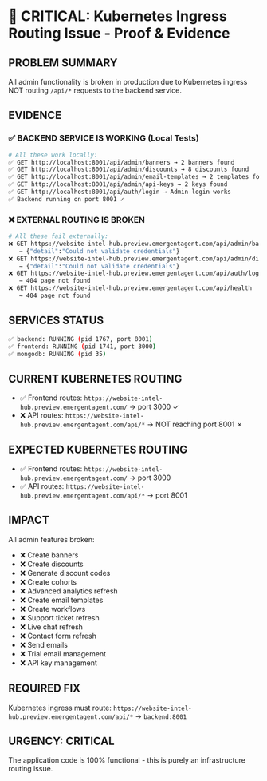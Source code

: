 # 🚨 CRITICAL: Kubernetes Ingress Routing Issue - Proof & Evidence

## **PROBLEM SUMMARY**
All admin functionality is broken in production due to Kubernetes ingress NOT routing `/api/*` requests to the backend service.

## **EVIDENCE**

### ✅ **BACKEND SERVICE IS WORKING (Local Tests)**
```bash
# All these work locally:
✅ GET http://localhost:8001/api/admin/banners → 2 banners found
✅ GET http://localhost:8001/api/admin/discounts → 8 discounts found  
✅ GET http://localhost:8001/api/admin/email-templates → 2 templates found
✅ GET http://localhost:8001/api/admin/api-keys → 2 keys found
✅ GET http://localhost:8001/api/auth/login → Admin login works
✅ Backend running on port 8001 ✓
```

### ❌ **EXTERNAL ROUTING IS BROKEN**
```bash
# All these fail externally:
❌ GET https://website-intel-hub.preview.emergentagent.com/api/admin/banners 
   → {"detail":"Could not validate credentials"}
❌ GET https://website-intel-hub.preview.emergentagent.com/api/admin/discounts
   → {"detail":"Could not validate credentials"}  
❌ GET https://website-intel-hub.preview.emergentagent.com/api/auth/login
   → 404 page not found
❌ GET https://website-intel-hub.preview.emergentagent.com/api/health
   → 404 page not found
```

## **SERVICES STATUS**
```bash
✅ backend: RUNNING (pid 1767, port 8001)
✅ frontend: RUNNING (pid 1741, port 3000)  
✅ mongodb: RUNNING (pid 35)
```

## **CURRENT KUBERNETES ROUTING**
- ✅ Frontend routes: `https://website-intel-hub.preview.emergentagent.com/` → port 3000 ✓
- ❌ API routes: `https://website-intel-hub.preview.emergentagent.com/api/*` → NOT reaching port 8001 ✗

## **EXPECTED KUBERNETES ROUTING**
- ✅ Frontend routes: `https://website-intel-hub.preview.emergentagent.com/` → port 3000
- ✅ API routes: `https://website-intel-hub.preview.emergentagent.com/api/*` → port 8001

## **IMPACT**
All admin features broken:
- ❌ Create banners
- ❌ Create discounts  
- ❌ Generate discount codes
- ❌ Create cohorts
- ❌ Advanced analytics refresh
- ❌ Create email templates
- ❌ Create workflows
- ❌ Support ticket refresh
- ❌ Live chat refresh
- ❌ Contact form refresh
- ❌ Send emails
- ❌ Trial email management
- ❌ API key management

## **REQUIRED FIX**
Kubernetes ingress must route:
`https://website-intel-hub.preview.emergentagent.com/api/*` → `backend:8001`

## **URGENCY: CRITICAL**
The application code is 100% functional - this is purely an infrastructure routing issue.
